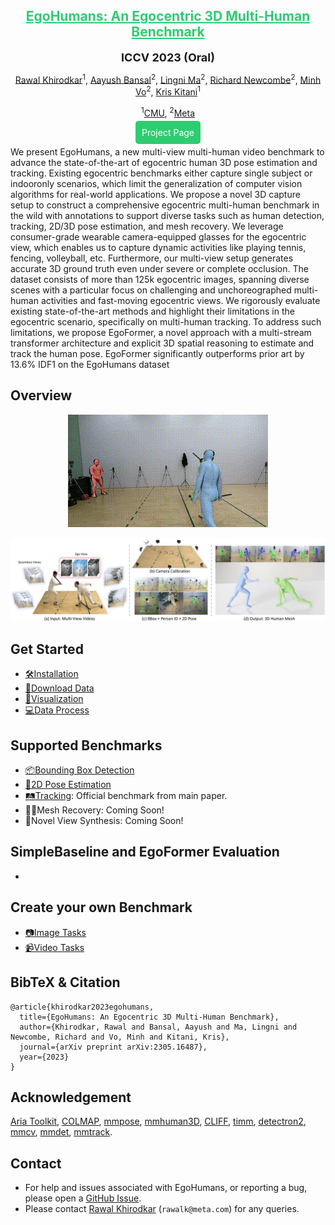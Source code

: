 <div align="center">

<h2><a href="https://arxiv.org/pdf/2305.16487.pdf" style="color:#2ecc71;">EgoHumans: An Egocentric 3D Multi-Human Benchmark</a></h2>

<b><font size="4">ICCV 2023 (Oral)</font></b>

[Rawal Khirodkar](https://github.com/rawalkhirodkar)<sup>1</sup>, [Aayush Bansal](https://www.aayushbansal.xyz/)<sup>2</sup>, [Lingni Ma](https://scholar.google.nl/citations?user=eUAgpwkAAAAJ&hl=en/)<sup>2</sup>, [Richard Newcombe](https://scholar.google.co.uk/citations?user=MhowvPkAAAAJ&hl=en)<sup>2</sup>, [Minh Vo](https://minhpvo.github.io/)<sup>2</sup>, [Kris Kitani](https://kriskitani.github.io/)<sup>1</sup>
 
<sup>1</sup>[CMU](https://www.cmu.edu/), <sup>2</sup>[Meta](https://about.meta.com/)

<p><a href="https://rawalkhirodkar.github.io/egohumans/" style="background-color:#2ecc71; color:white; padding:10px; text-decoration:none; border-radius:5px;">Project Page</a></p>


</div>


We present EgoHumans, a new multi-view multi-human
video benchmark to advance the state-of-the-art of egocentric human 3D pose estimation and tracking. Existing egocentric benchmarks either capture single subject or indooronly scenarios, which limit the generalization of computer
vision algorithms for real-world applications. We propose
a novel 3D capture setup to construct a comprehensive egocentric multi-human benchmark in the wild with annotations
to support diverse tasks such as human detection, tracking,
2D/3D pose estimation, and mesh recovery. We leverage
consumer-grade wearable camera-equipped glasses for the
egocentric view, which enables us to capture dynamic activities like playing tennis, fencing, volleyball, etc. Furthermore,
our multi-view setup generates accurate 3D ground truth
even under severe or complete occlusion. The dataset consists of more than 125k egocentric images, spanning diverse
scenes with a particular focus on challenging and unchoreographed multi-human activities and fast-moving egocentric
views. We rigorously evaluate existing state-of-the-art methods and highlight their limitations in the egocentric scenario,
specifically on multi-human tracking. To address such limitations, we propose EgoFormer, a novel approach with a
multi-stream transformer architecture and explicit 3D spatial
reasoning to estimate and track the human pose. EgoFormer
significantly outperforms prior art by 13.6% IDF1 on the
EgoHumans dataset


## Overview

<div style="text-align:center;">
    <img src="assets/images/fencing.gif" alt="Fencing GIF">
</div>


![summary_tab](assets/overview.png)


## Get Started
- [🛠️Installation](assets/INSTALL.md)
- [📘Download Data](assets/DOWNLOAD.md)
- [👀Visualization](assets/VISUALIZE.md)
- [💻Data Process](assets/DATA_PROCESS.md)


## Supported Benchmarks
- [📦Bounding Box Detection](assets/DETECTION.md)
- [🕺2D Pose Estimation](assets/POSE2D.md)
- [🛤️Tracking](assets/TRACKING.md): Official benchmark from main paper.
- 🚶‍♂️Mesh Recovery: Coming Soon!
- 🔭Novel View Synthesis: Coming Soon!

## SimpleBaseline and EgoFormer Evaluation
- 

## Create your own Benchmark
- [📷Image Tasks](assets/COCO_IMAGE.md)
- [📹Video Tasks](assets/COCO_VIDEO.md)

## BibTeX & Citation

```
@article{khirodkar2023egohumans,
  title={EgoHumans: An Egocentric 3D Multi-Human Benchmark},
  author={Khirodkar, Rawal and Bansal, Aayush and Ma, Lingni and Newcombe, Richard and Vo, Minh and Kitani, Kris},
  journal={arXiv preprint arXiv:2305.16487},
  year={2023}
}
```

## Acknowledgement
[Aria Toolkit](https://github.com/facebookresearch/projectaria_tools), [COLMAP](https://github.com/colmap/colmap), [mmpose](https://github.com/open-mmlab/mmpose/tree/main), [mmhuman3D](https://github.com/open-mmlab/mmhuman3d), [CLIFF](https://github.com/haofanwang/CLIFF), [timm](https://github.com/rwightman/pytorch-image-models), [detectron2](https://github.com/facebookresearch/detectron2), [mmcv](https://github.com/open-mmlab/mmcv), [mmdet](https://github.com/open-mmlab/mmdetection), [mmtrack](https://github.com/open-mmlab/mmtracking).



## Contact

- For help and issues associated with EgoHumans, or reporting a bug, please open a [GitHub Issue](https://github.com/rawalkhirodkar/egohumans).
- Please contact [Rawal Khirodkar](https://rawalkhirodkar.github.io/) (`rawalk@meta.com`) for any queries.

